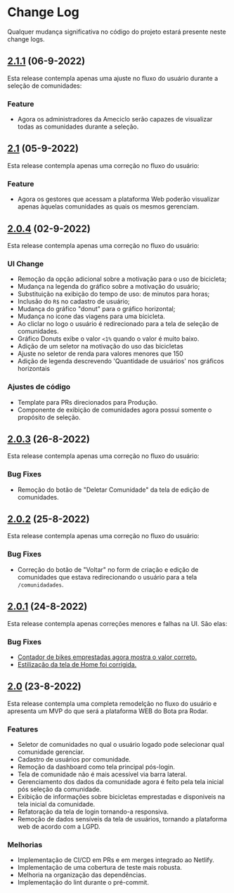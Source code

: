 # Change Log

Qualquer mudança significativa no código do projeto estará presente neste change logs.

## [2.1.1](https://github.com/Ameciclo/botaprarodar-web/compare/2.1...2.1.1) (06-9-2022)

Esta release contempla apenas uma ajuste no fluxo do usuário durante a seleção de comunidades:

### Feature

- Agora os administradores da Ameciclo serão capazes de visualizar todas as comunidades durante a seleção.

## [2.1](https://github.com/Ameciclo/botaprarodar-web/compare/2.0.4...2.1) (05-9-2022)

Esta release contempla apenas uma correção no fluxo do usuário:

### Feature

- Agora os gestores que acessam a plataforma Web poderão visualizar apenas àquelas comunidades as quais os mesmos gerenciam.

## [2.0.4](https://github.com/Ameciclo/botaprarodar-web/compare/2.0.3...2.0.4) (02-9-2022)

Esta release contempla apenas uma correção no fluxo do usuário:

### UI Change

- Remoção da opção adicional sobre a motivação para o uso de bicicleta;
- Mudança na legenda do gráfico sobre a motivação do usuário;
- Substituição na exibição do tempo de uso: de minutos para horas;
- Inclusão do `R$` no cadastro de usuário;
- Mudança do gráfico "donut" para o gráfico horizontal;
- Mudança no icone das viagens para uma bicicleta.
- Ao cliclar no logo o usuário é redirecionado para a tela de seleção de comunidades.
- Gráfico Donuts exibe o valor `<1%` quando o valor é muito baixo.
- Adição de um seletor na motivação do uso das bicicletas
- Ajuste no seletor de renda para valores menores que 150
- Adição de legenda descrevendo 'Quantidade de usuários' nos gráficos horizontais

### Ajustes de código

- Template para PRs direcionados para Produção.
- Componente de exibição de comunidades agora possui somente o propósito de seleção.

## [2.0.3](https://github.com/Ameciclo/botaprarodar-web/compare/2.0.2...2.0.3) (26-8-2022)

Esta release contempla apenas uma correção no fluxo do usuário:

### Bug Fixes

- Remoção do botão de "Deletar Comunidade" da tela de edição de comunidades.

## [2.0.2](https://github.com/Ameciclo/botaprarodar-web/compare/2.0.1...2.0.2) (25-8-2022)

Esta release contempla apenas uma correção no fluxo do usuário:

### Bug Fixes

- Correção do botão de "Voltar" no form de criação e edição de comunidades que estava redirecionando o usuário para a tela `/comunidadades`.

## [2.0.1](https://github.com/Ameciclo/botaprarodar-web/releases/tag/2.0.1) (24-8-2022)

Esta release contempla apenas correções menores e falhas na UI. São elas:

### Bug Fixes

- [Contador de bikes emprestadas agora mostra o valor correto.](https://github.com/Ameciclo/botaprarodar-web/pull/47)
- [Estilização da tela de Home foi corrigida.](https://github.com/Ameciclo/botaprarodar-web/pull/46)

## [2.0](https://github.com/Ameciclo/botaprarodar-web/releases/tag/2.0) (23-8-2022)

Esta release contempla uma completa remodelção no fluxo do usuário e apresenta um MVP do que será a plataforma WEB do Bota pra Rodar.

### Features

- Seletor de comunidades no qual o usuário logado pode selecionar qual comunidade gerenciar.
- Cadastro de usuários por comunidade.
- Remoção da dashboard como tela principal pós-login.
- Tela de comunidade não é mais acessível via barra lateral.
- Gerenciamento dos dados da comunidade agora é feito pela tela inicial pós seleção da comunidade.
- Exibição de informações sobre bicicletas emprestadas e disponiveis na tela inicial da comunidade.
- Refatoração da tela de login tornando-a responsiva.
- Remoção de dados sensíveis da tela de usuários, tornando a plataforma web de acordo com a LGPD.

### Melhorias

- Implementação de CI/CD em PRs e em merges integrado ao Netlify.
- Implementação de uma cobertura de teste mais robusta.
- Melhoria na organização das dependências.
- Implementação do lint durante o pré-commit.
